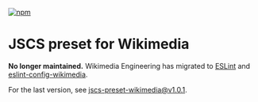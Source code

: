 [![npm](https://img.shields.io/npm/v/jscs-preset-wikimedia.svg?style=flat)](https://www.npmjs.com/package/jscs-preset-wikimedia)

# JSCS preset for Wikimedia

**No longer maintained.** Wikimedia Engineering has migrated to [ESLint](https://eslint.org/) and [eslint-config-wikimedia](https://github.com/wikimedia/eslint-config-wikimedia).

For the last version, see [jscs-preset-wikimedia@v1.0.1](https://github.com/wikimedia/jscs-preset-wikimedia/tree/v1.0.1).
